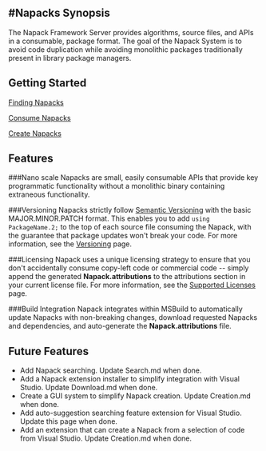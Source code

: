 #Napacks
Synopsis
-----------
The Napack Framework Server provides algorithms, source files, and APIs in a consumable, package format.
The goal of the Napack System is to avoid code duplication while avoiding monolithic packages traditionally present in library package managers.

Getting Started
---------------
[Finding Napacks](./Search.md)

[Consume Napacks](./Consumption.md)

[Create Napacks](./Creation.md)

Features
----------------

###Nano scale
Napacks are small, easily consumable APIs that provide key programmatic functionality without a monolithic binary containing extraneous functionality.

###Versioning
Napacks strictly follow [Semantic Versioning](http://semver.org/) with the basic MAJOR.MINOR.PATCH format. This enables you to add ```using PackageName.2;``` to the top of each source file consuming the Napack, with the guarantee that package updates won't break your code. For more information, see the [Versioning](./Versioning.md) page.

###Licensing
Napack uses a unique licensing strategy to ensure that you don't accidentally consume copy-left code or commercial code -- simply append the generated **Napack.attributions** to the attributions section in your current license file. For more information, see the [Supported Licenses](./SupportedLicenses.md) page.

###Build Integration
Napack integrates within MSBuild to automatically update Napacks with non-breaking changes, download requested Napacks and dependencies, and auto-generate the **Napack.attributions** file.

Future Features
------------------
* Add Napack searching. Update Search.md when done.
* Add a Napack extension installer to simplify integration with Visual Studio. Update Download.md when done.
* Create a GUI system to simplify Napack creation. Update Creation.md when done.
* Add auto-suggestion searching feature extension for Visual Studio. Update this page when done.
* Add an extension that can create a Napack from a selection of code from Visual Studio. Update Creation.md when done.